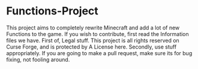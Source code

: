# Functions-Project
This project aims to completely rewrite Minecraft and add a lot of new Functions to the game. If you wish to contribute, first read the Information files we have. 
First of, Legal stuff. This project is all rights reserved on Curse Forge, and is protected by A License here.
Secondly, use stuff appropriately. If you are going to make a pull request, make sure its for bug fixing, not fooling around.
